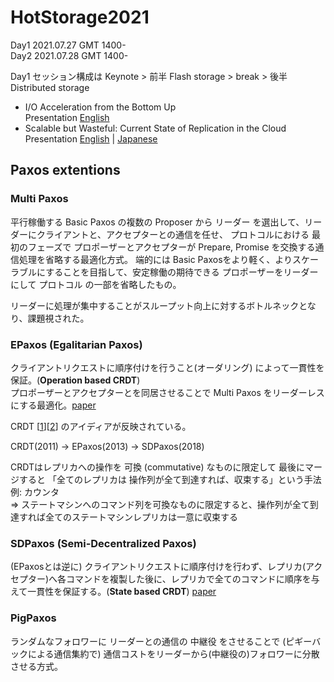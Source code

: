 # HotStorage2021

Day1 2021.07.27 GMT 1400-  
Day2 2021.07.28 GMT 1400-

Day1 セッション構成は Keynote > 前半 Flash storage > break > 後半 Distributed storage

- I/O Acceleration from the Bottom Up  
  Presentation [English](https://www.youtube.com/watch?v=9C2ESO6YvNk&t=3450s)
- Scalable but Wasteful: Current State of Replication in the Cloud  
  Presentation [English](https://www.youtube.com/watch?v=9C2ESO6YvNk&t=15265s) | [Japanese](https://youtu.be/3ll_xtXkRPE)
## Paxos extentions

### Multi Paxos

平行稼働する Basic Paxos の複数の Proposer から リーダー を選出して、リーダーにクライアントと、アクセプターとの通信を任せ、 プロトコルにおける 最初のフェーズで プロポーザーとアクセプターが Prepare, Promise を交換する通信処理を省略する最適化方式。
端的には Basic Paxosをより軽く、よりスケーラブルにすることを目指して、安定稼働の期待できる プロポーザーをリーダーにして プロトコル の一部を省略したもの。

リーダーに処理が集中することがスループット向上に対するボトルネックとなり、課題視された。

### EPaxos (Egalitarian Paxos)

クライアントリクエストに順序付けを行うこと(オーダリング) によって一貫性を保証。(**Operation based CRDT**)  
プロポーザーとアクセプターとを同居させることで Multi Paxos をリーダーレスにする最適化。[paper](https://www.usenix.org/conference/nsdi21/presentation/tollman)

CRDT [[1](https://qiita.com/everpeace/items/bb73ec64d3e682279d26)][[2](https://www.slideshare.net/ShingoOmura/crdt-in-15-minutes-59247995)] のアイディアが反映されている。

CRDT(2011) → EPaxos(2013) → SDPaxos(2018)

CRDTはレプリカへの操作を 可換 (commutative) なものに限定して 最後にマージすると 「全てのレプリカは 操作列が全て到達すれば、収束する」という手法 例: カウンタ  
⇒ ステートマシンへのコマンド列を可換なものに限定すると、操作列が全て到達すれば全てのステートマシンレプリカは一意に収束する

### SDPaxos (Semi-Decentralized Paxos)

(EPaxosとは逆に) クライアントリクエストに順序付けを行わず、レプリカ(アクセプター)へ各コマンドを複製した後に、レプリカで全てのコマンドに順序を与えて一貫性を保証する。(**State based CRDT**) [paper](https://www.microsoft.com/en-us/research/publication/sdpaxos-building-efficient-semi-decentralized-geo-replicated-state-machines/)

### PigPaxos

ランダムなフォロワーに リーダーとの通信の 中継役 をさせることで (ピギーバックによる通信集約で) 通信コストをリーダーから(中継役の)フォロワーに分散させる方式。

<!--
![image](https://user-images.githubusercontent.com/11642047/129136665-6084bbdb-86ed-4fed-bc16-006725137930.png)
-->
